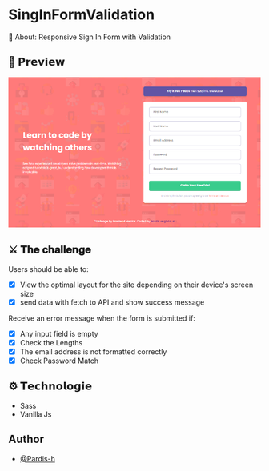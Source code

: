 # SingInFormValidation
🔎 About: Responsive Sign In Form with Validation

## 👀 𝗣𝗿𝗲𝘃𝗶𝗲𝘄
<img src="./readme-files/signin.png">

## ⚔️ 𝐓𝐡𝐞 𝐜𝐡𝐚𝐥𝐥𝐞𝐧𝐠𝐞
Users should be able to:
- [x]  View the optimal layout for the site depending on their device's screen size
- [x]  send data with fetch to API and show success message

Receive an error message when the form is submitted if:
- [x]  Any input field is empty
- [x]  Check the Lengths
- [x]  The email address is not formatted correctly     
- [x]  Check Password Match

## ⚙️ 𝗧𝗲𝗰𝗵𝗻𝗼𝗹𝗼𝗴𝗶𝗲
*   Sass
*   Vanilla Js

## Author
- [@Pardis-h](https://github.com/Pardis-h)
